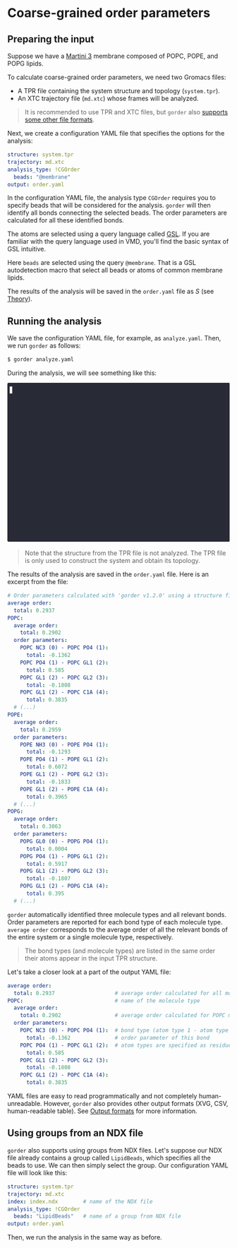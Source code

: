 # Coarse-grained order parameters

## Preparing the input

Suppose we have a [Martini 3](https://cgmartini.nl/) membrane composed of POPC, POPE, and POPG lipids.

To calculate coarse-grained order parameters, we need two Gromacs files:
- A TPR file containing the system structure and topology (`system.tpr`).
- An XTC trajectory file (`md.xtc`) whose frames will be analyzed.

> It is recommended to use TPR and XTC files, but `gorder` also [supports some other file formats](other_input.md).

Next, we create a configuration YAML file that specifies the options for the analysis:

```yaml
structure: system.tpr
trajectory: md.xtc
analysis_type: !CGOrder
  beads: "@membrane"
output: order.yaml
```

In the configuration YAML file, the analysis type `CGOrder` requires you to specify beads that will be considered for the analysis. `gorder` will then identify all bonds connecting the selected beads. The order parameters are calculated for all these identified bonds.

The atoms are selected using a query language called [GSL](gsl.md). If you are familiar with the query language used in VMD, you'll find the basic syntax of GSL intuitive.

Here `beads` are selected using the query `@membrane`. That is a GSL autodetection macro that select all beads or atoms of common membrane lipids.

The results of the analysis will be saved in the `order.yaml` file as $S$ (see [Theory](theory.md)).

## Running the analysis

We save the configuration YAML file, for example, as `analyze.yaml`. Then, we run `gorder` as follows:

```bash
$ gorder analyze.yaml
```

During the analysis, we will see something like this:

<img src="martini.gif" width="620" height="360">

> Note that the structure from the TPR file is not analyzed. The TPR file is only used to construct the system and obtain its topology.

The results of the analysis are saved in the `order.yaml` file. Here is an excerpt from the file:

```yaml
# Order parameters calculated with 'gorder v1.2.0' using a structure file 'system.tpr' and a trajectory file 'md.xtc'.
average order:
  total: 0.2937
POPC:
  average order:
    total: 0.2902
  order parameters:
    POPC NC3 (0) - POPC PO4 (1):
      total: -0.1362
    POPC PO4 (1) - POPC GL1 (2):
      total: 0.585
    POPC GL1 (2) - POPC GL2 (3):
      total: -0.1808
    POPC GL1 (2) - POPC C1A (4):
      total: 0.3835
  # (...)
POPE:
  average order:
    total: 0.2959
  order parameters:
    POPE NH3 (0) - POPE PO4 (1):
      total: -0.1293
    POPE PO4 (1) - POPE GL1 (2):
      total: 0.6072
    POPE GL1 (2) - POPE GL2 (3):
      total: -0.1833
    POPE GL1 (2) - POPE C1A (4):
      total: 0.3965
  # (...)
POPG:
  average order:
    total: 0.3063
  order parameters:
    POPG GL0 (0) - POPG PO4 (1):
      total: 0.0004
    POPG PO4 (1) - POPG GL1 (2):
      total: 0.5917
    POPG GL1 (2) - POPG GL2 (3):
      total: -0.1807
    POPG GL1 (2) - POPG C1A (4):
      total: 0.395
  # (...)
```

`gorder` automatically identified three molecule types and all relevant bonds. Order parameters are reported for each bond type of each molecule type. `average order` corresponds to the average order of all the relevant bonds of the entire system or a single molecule type, respectively.

> The bond types (and molecule types) are listed in the same order their atoms appear in the input TPR structure.

Let's take a closer look at a part of the output YAML file:

```yaml
average order:
  total: 0.2937                   # average order calculated for all molecules in the entire membrane
POPC:                             # name of the molecule type
  average order:
    total: 0.2902                 # average order calculated for POPC molecules in the entire membrane
  order parameters:
    POPC NC3 (0) - POPC PO4 (1):  # bond type (atom type 1 - atom type 2)
      total: -0.1362              # order parameter of this bond
    POPC PO4 (1) - POPC GL1 (2):  # atom types are specified as residue atom_name (relative_index)
      total: 0.585
    POPC GL1 (2) - POPC GL2 (3):
      total: -0.1808
    POPC GL1 (2) - POPC C1A (4):
      total: 0.3835
```

YAML files are easy to read programmatically and not completely human-unreadable. However, `gorder` also provides other output formats (XVG, CSV, human-readable table). See [Output formats](output.md) for more information.

## Using groups from an NDX file

`gorder` also supports using groups from NDX files. Let's suppose our NDX file already contains a group called `LipidBeads`, which specifies all the beads to use. We can then simply select the group. Our configuration YAML file will look like this:

```yaml
structure: system.tpr
trajectory: md.xtc
index: index.ndx        # name of the NDX file
analysis_type: !CGOrder
  beads: "LipidBeads"   # name of a group from NDX file
output: order.yaml
```

Then, we run the analysis in the same way as before.